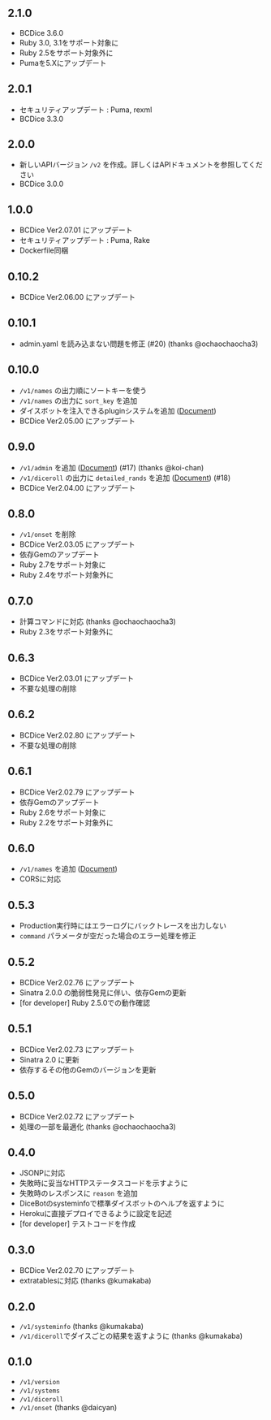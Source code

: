 ## 2.1.0
- BCDice 3.6.0
- Ruby 3.0, 3.1をサポート対象に
- Ruby 2.5をサポート対象外に
- Pumaを5.Xにアップデート

## 2.0.1

- セキュリティアップデート : Puma, rexml
- BCDice 3.3.0

## 2.0.0

- 新しいAPIバージョン `/v2` を作成。詳しくはAPIドキュメントを参照してください
- BCDice 3.0.0

## 1.0.0

- BCDice Ver2.07.01 にアップデート
- セキュリティアップデート : Puma, Rake
- Dockerfile同梱

## 0.10.2

- BCDice Ver2.06.00 にアップデート


## 0.10.1

- admin.yaml を読み込まない問題を修正 (#20) (thanks @ochaochaocha3)


## 0.10.0

- `/v1/names` の出力順にソートキーを使う
- `/v1/names` の出力に `sort_key` を追加
- ダイスボットを注入できるpluginシステムを追加 ([Document](/README.md#plugin))
- BCDice Ver2.05.00 にアップデート


## 0.9.0

- `/v1/admin` を追加 ([Document](/docs/api.md#admin)) (#17) (thanks @koi-chan)
- `/v1/diceroll` の出力に `detailed_rands` を追加 ([Document](/docs/api.md#detailed_rands)) (#18)
- BCDice Ver2.04.00 にアップデート


## 0.8.0

- `/v1/onset` を削除
- BCDice Ver2.03.05 にアップデート
- 依存Gemのアップデート
- Ruby 2.7をサポート対象に
- Ruby 2.4をサポート対象外に


## 0.7.0

- 計算コマンドに対応 (thanks @ochaochaocha3)
- Ruby 2.3をサポート対象外に


## 0.6.3

- BCDice Ver2.03.01 にアップデート
- 不要な処理の削除

## 0.6.2

- BCDice Ver2.02.80 にアップデート
- 不要な処理の削除

## 0.6.1

- BCDice Ver2.02.79 にアップデート
- 依存Gemのアップデート
- Ruby 2.6をサポート対象に
- Ruby 2.2をサポート対象外に

## 0.6.0

- `/v1/names` を追加 ([Document](/docs/api.md#names))
- CORSに対応


## 0.5.3

- Production実行時にはエラーログにバックトレースを出力しない
- `command` パラメータが空だった場合のエラー処理を修正

## 0.5.2

- BCDice Ver2.02.76 にアップデート
- Sinatra 2.0.0 の脆弱性発見に伴い、依存Gemの更新
- [for developer] Ruby 2.5.0での動作確認

## 0.5.1

- BCDice Ver2.02.73 にアップデート
- Sinatra 2.0 に更新
- 依存するその他のGemのバージョンを更新

## 0.5.0

- BCDice Ver2.02.72 にアップデート
- 処理の一部を最適化 (thanks @ochaochaocha3)


## 0.4.0

- JSONPに対応
- 失敗時に妥当なHTTPステータスコードを示すように
- 失敗時のレスポンスに `reason` を追加
- DiceBotのsysteminfoで標準ダイスボットのヘルプを返すように
- Herokuに直接デプロイできるように設定を記述
- [for developer] テストコードを作成


## 0.3.0

- BCDice Ver2.02.70 にアップデート
- extratablesに対応 (thanks @kumakaba)


## 0.2.0

- `/v1/systeminfo` (thanks @kumakaba)
- `/v1/diceroll`でダイスごとの結果を返すように (thanks @kumakaba)


## 0.1.0

- `/v1/version`
- `/v1/systems`
- `/v1/diceroll`
- `/v1/onset` (thanks @daicyan)
